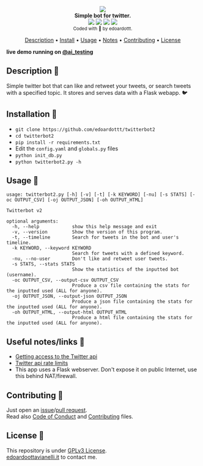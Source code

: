 <p align="center">
  <img src="https://github.com/edoardottt/images/blob/main/twitterbot2/twitterbot2.png"><br>
  <b>Simple bot for twitter.</b><br>
  <!--badges-->
  <a href="https://www.edoardoottavianelli.it"><img src="https://github.com/edoardottt/images/blob/main/twitterbot2/python-version.svg"/></a>
  <a href="https://www.edoardoottavianelli.it"><img src="https://github.com/edoardottt/images/blob/main/twitterbot2/linux-build-success-badge.svg"/></a>
  <a href="https://www.edoardoottavianelli.it"><img src="https://github.com/edoardottt/images/blob/main/twitterbot2/win-build-success-badge.svg"/></a>
  <a href="https://github.com/edoardottt/twitterbot2/actions/workflows/python-app.yml"><img src="https://github.com/edoardottt/twitterbot2/actions/workflows/python-app.yml/badge.svg"/></a>
  <br>
  <sub>
    Coded with 💙 by edoardottt.
  </sub>
  <br>
  <!--Tweet button-->
</p>

<p align="center">
  <a href="#description-">Description</a> •
  <a href="#installation-">Install</a> •
  <a href="#usage-">Usage</a> •
  <a href="#useful-noteslinks-">Notes</a> •
  <a href="#contributing-">Contributing</a> •
  <a href="#license-">License</a>
</p>

**live demo running on [@ai_testing](https://twitter.com/ai_testing)**

Description 🔦 
--------

Simple twitter bot that can like and retweet your tweets, or search tweets with a specified topic. It stores and serves data with a Flask webapp. 🐦

Installation 📡
-------

- `git clone https://github.com/edoardottt/twitterbot2`
- `cd twitterbot2`
- `pip install -r requirements.txt`
- Edit the `config.yaml` and `globals.py` files 
- `python init_db.py`
- `python twitterbot2.py -h`

Usage 🚀
-------

```
usage: twitterbot2.py [-h] [-v] [-t] [-k KEYWORD] [-nu] [-s STATS] [-oc OUTPUT_CSV] [-oj OUTPUT_JSON] [-oh OUTPUT_HTML]

Twitterbot v2

optional arguments:
  -h, --help            show this help message and exit
  -v, --version         Show the version of this program.
  -t, --timeline        Search for tweets in the bot and user's timeline.
  -k KEYWORD, --keyword KEYWORD
                        Search for tweets with a defined keyword.
  -nu, --no-user        Don't like and retweet user tweets.
  -s STATS, --stats STATS
                        Show the statistics of the inputted bot (username).
  -oc OUTPUT_CSV, --output-csv OUTPUT_CSV
                        Produce a csv file containing the stats for the inputted used (ALL for anyone).
  -oj OUTPUT_JSON, --output-json OUTPUT_JSON
                        Produce a json file containing the stats for the inputted used (ALL for anyone).
  -oh OUTPUT_HTML, --output-html OUTPUT_HTML
                        Produce a html file containing the stats for the inputted used (ALL for anyone).
```

Useful notes/links 🔗
--------

- [Getting access to the Twitter api](https://developer.twitter.com/en/docs/twitter-api/getting-started/getting-access-to-the-twitter-api)
- [Twitter api rate limits](https://developer.twitter.com/en/docs/twitter-api/v1/rate-limits)
- This app uses a Flask webserver. Don't expose it on public Internet, use this behind NAT/firewall.

Contributing 🤝
--------

Just open an [issue](https://github.com/edoardottt/twitterbot2/issues)/[pull request](https://github.com/edoardottt/twitterbot2/pulls).  
Read also [Code of Conduct](https://github.com/edoardottt/twitterbot2/blob/main/CODE_OF_CONDUCT.md) and [Contributing](https://github.com/edoardottt/twitterbot2/blob/main/CONTRIBUTING.md) files.

License 📝
--------

This repository is under [GPLv3 License](https://github.com/edoardottt/twitterbot2/blob/main/LICENSE).  
[edoardoottavianelli.it](https://www.edoardoottavianelli.it) to contact me.
